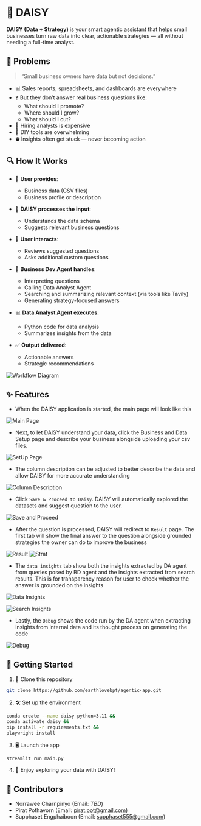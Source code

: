 # 🌼 DAISY

**DAISY (Data + Strategy)** is your smart agentic assistant that helps small businesses turn raw data into clear, actionable strategies — all without needing a full-time analyst.

## 🚧 Problems

> “Small business owners have data but not decisions.”

- 📊 Sales reports, spreadsheets, and dashboards are everywhere  
- ❓ But they don’t answer real business questions like:  
    - What should I promote?  
    - Where should I grow?  
    - What should I cut?  
- 💸 Hiring analysts is expensive  
- 🧩 DIY tools are overwhelming  
- ⛔ Insights often get stuck — never becoming action

## 🔍 How It Works

- 🧾 **User provides**:
  - Business data (CSV files)
  - Business profile or description

- 🤖 **DAISY processes the input**:
  - Understands the data schema
  - Suggests relevant business questions

- 💬 **User interacts**:
  - Reviews suggested questions
  - Asks additional custom questions

- 🧠 **Business Dev Agent handles**:
  - Interpreting questions
  - Calling Data Analyst Agent
  - Searching and summarizing relevant context (via tools like Tavily)
  - Generating strategy-focused answers

- 📊 **Data Analyst Agent executes**:
  - Python code for data analysis
  - Summarizes insights from the data

- ✅ **Output delivered**:
  - Actionable answers
  - Strategic recommendations

![Workflow Diagram](png/workflow.png)

## ✨ Features

- When the DAISY application is started, the main page will look like this

![Main Page](png/main_page.png)

- Next, to let DAISY understand your data, click the Business and Data Setup page and describe your business alongside uploading your csv files.

![SetUp Page](png/data_setup.png)

- The column description can be adjusted to better describe the data and allow DAISY for more accurate understanding

![Column Description](png/column_description.png)

- Click `Save & Proceed to Daisy`. DAISY will automatically explored the datasets and suggest question to the user.

![Save and Proceed](png/question_input.png)

- After the question is processed, DAISY will redirect to `Result` page. The first tab will show the final answer to the question alongside grounded strategies the owner can do to improve the business

![Result](png/result.png)
![Strat](png/strat.png)

- The `data insights` tab show both the insights extracted by DA agent from queries posed by BD agent and the insights extracted from search results. This is for transparency reason for user to check whether the answer is grounded on the insights

![Data Insights](png/data_insights.png)

![Search Insights](png/search_insights.png)

- Lastly, the `Debug` shows the code run by the DA agent when extracting insights from internal data and its thought process on generating the code

![Debug](png/debug.png)

## 🚀 Getting Started

1. 🧬 Clone this repository  
```bash
git clone https://github.com/earthlovebpt/agentic-app.git
```

2. 🛠️ Set up the environment  
```bash
conda create --name daisy python=3.11 &&
conda activate daisy &&
pip install -r requirements.txt &&
playwright install
```

3. 🖥️ Launch the app  
```bash
streamlit run main.py
```

4. 🎉 Enjoy exploring your data with DAISY!

## 👥 Contributors

- Norrawee Charnpinyo (Email: *TBD*)  
- Pirat Pothavorn (Email: pirat.pot@gmail.com)  
- Supphaset Engphaiboon (Email: supphaset555@gmail.com)  